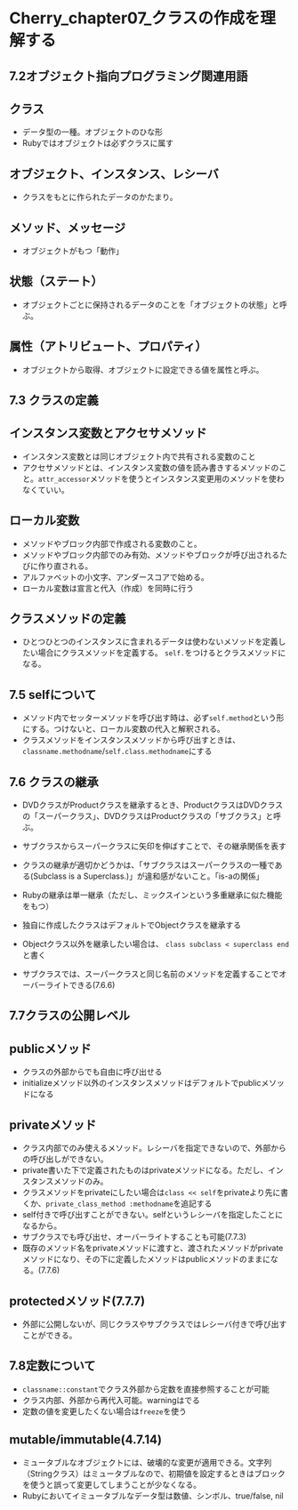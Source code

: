 # Cherry_chapter07_クラスの作成を理解する

## 7.2オブジェクト指向プログラミング関連用語

## クラス
- データ型の一種。オブジェクトのひな形
- Rubyではオブジェクトは必ずクラスに属す

## オブジェクト、インスタンス、レシーバ
- クラスをもとに作られたデータのかたまり。

## メソッド、メッセージ
- オブジェクトがもつ「動作」

## 状態（ステート）
- オブジェクトごとに保持されるデータのことを「オブジェクトの状態」と呼ぶ。

## 属性（アトリビュート、プロパティ）
- オブジェクトから取得、オブジェクトに設定できる値を属性と呼ぶ。

## 7.3 クラスの定義

## インスタンス変数とアクセサメソッド
- インスタンス変数とは同じオブジェクト内で共有される変数のこと
- アクセサメソッドとは、インスタンス変数の値を読み書きするメソッドのこと。`attr_accessor`メソッドを使うとインスタンス変更用のメソッドを使わなくていい。

## ローカル変数
- メソッドやブロック内部で作成される変数のこと。
- メソッドやブロック内部でのみ有効、メソッドやブロックが呼び出されるたびに作り直される。
- アルファベットの小文字、アンダースコアで始める。
- ローカル変数は宣言と代入（作成）を同時に行う


## クラスメソッドの定義
- ひとつひとつのインスタンスに含まれるデータは使わないメソッドを定義したい場合にクラスメソッドを定義する。
`self.`をつけるとクラスメソッドになる。

## 7.5 selfについて
- メソッド内でセッターメソッドを呼び出す時は、必ず`self.method`という形にする。つけないと、ローカル変数の代入と解釈される。
- クラスメソッドをインスタンスメソッドから呼び出すときは、`classname.methodname`/`self.class.methodname`にする

## 7.6 クラスの継承
- DVDクラスがProductクラスを継承するとき、ProductクラスはDVDクラスの「スーパークラス」、DVDクラスはProductクラスの「サブクラス」と呼ぶ。
- サブクラスからスーパークラスに矢印を伸ばすことで、その継承関係を表す
- クラスの継承が適切かどうかは、「サブクラスはスーパークラスの一種である(Subclass is a Superclass.)」が違和感がないこと。「is-aの関係」

- Rubyの継承は単一継承（ただし、ミックスインという多重継承に似た機能をもつ）
- 独自に作成したクラスはデフォルトでObjectクラスを継承する
- Objectクラス以外を継承したい場合は、
`class subclass < superclass
end`
と書く
- サブクラスでは、スーパークラスと同じ名前のメソッドを定義することでオーバーライトできる(7.6.6)

## 7.7クラスの公開レベル

## publicメソッド
- クラスの外部からでも自由に呼び出せる
- initializeメソッド以外のインスタンスメソッドはデフォルトでpublicメソッドになる

## privateメソッド
- クラス内部でのみ使えるメソッド。レシーバを指定できないので、外部からの呼び出しができない。
- private書いた下で定義されたものはprivateメソッドになる。ただし、インスタンスメソッドのみ。
- クラスメソッドをprivateにしたい場合は`class << self`をprivateより先に書くか、`private_class_method :methodname`を追記する
- self付きで呼び出すことができない。selfというレシーバを指定したことになるから。
- サブクラスでも呼び出せ、オーバーライトすることも可能(7.7.3)
- 既存のメソッド名をprivateメソッドに渡すと、渡されたメソッドがprivateメソッドになり、その下に定義したメソッドはpublicメソッドのままになる。(7.7.6)

## protectedメソッド(7.7.7)
- 外部に公開しないが、同じクラスやサブクラスではレシーバ付きで呼び出すことができる。

## 7.8定数について
- `classname::constant`でクラス外部から定数を直接参照することが可能
- クラス内部、外部から再代入可能。warningはでる
- 定数の値を変更したくない場合は`freeze`を使う


## mutable/immutable(4.7.14)
- ミュータブルなオブジェクトには、破壊的な変更が適用できる。文字列（Stringクラス）はミュータブルなので、初期値を設定するときはブロックを使うと誤って変更してしまうことが少なくなる。
- Rubyにおいてイミュータブルなデータ型は数値、シンボル、true/false, nil





